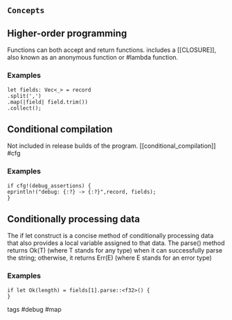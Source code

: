 ## `Concepts`

 ## Higher-order programming

Functions can both accept and return functions. includes a [[CLOSURE]], also known as an anonymous function or #lambda function.

 ### Examples
 
 ```
 let fields: Vec<_> = record
.split(',')
.map(|field| field.trim())
.collect();
 ```

 ## Conditional compilation

Not included in release builds of the program.
[[conditional_compilation]]
#cfg

 ### Examples

 ```
 if cfg!(debug_assertions) {
 eprintln!("debug: {:?} -> {:?}",record, fields);
}
 ```

 ## Conditionally processing data

The if let construct is a concise method of conditionally processing data that also provides a local variable assigned to that data. The parse() method returns Ok(T) (where T stands for any type) when it can successfully parse the string; otherwise, it returns Err(E) (where E stands for an error type)

 ### Examples
 ```
 if let Ok(length) = fields[1].parse::<f32>() {     
 }
 ```

tags #debug #map
